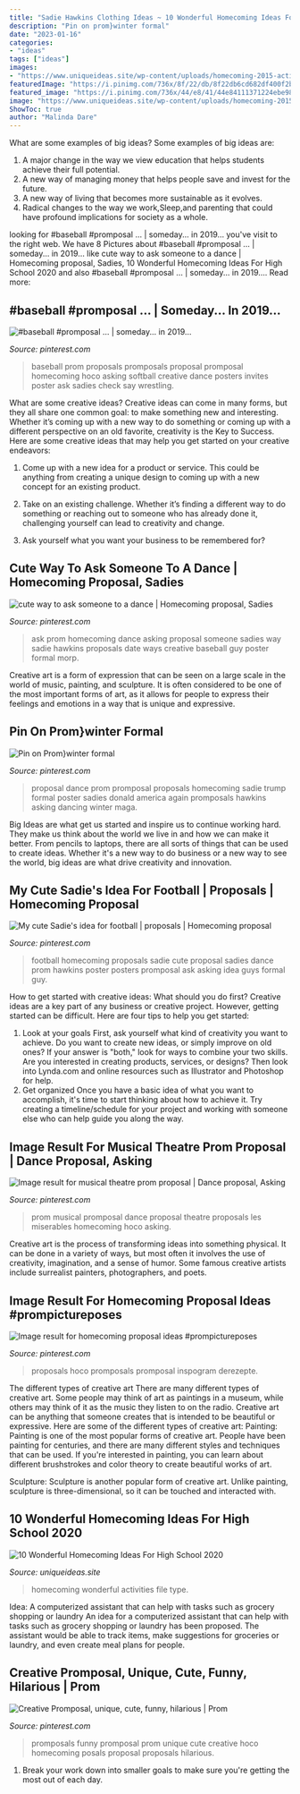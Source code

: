 ```yaml
---
title: "Sadie Hawkins Clothing Ideas ~ 10 Wonderful Homecoming Ideas For High School 2020"
description: "Pin on prom}winter formal"
date: "2023-01-16"
categories:
- "ideas"
tags: ["ideas"]
images:
- "https://www.uniqueideas.site/wp-content/uploads/homecoming-2015-activities-west-point-high-school.png"
featuredImage: "https://i.pinimg.com/736x/8f/22/db/8f22db6cd682df400f2bed7d0b27c06c--sadies-football-proposal-promposal-football.jpg?b=t"
featured_image: "https://i.pinimg.com/736x/44/e8/41/44e84111371224ebe98417c4c2dbee97--hoco-proposals-prom-invites-ideas-proposals.jpg?b=t"
image: "https://www.uniqueideas.site/wp-content/uploads/homecoming-2015-activities-west-point-high-school.png"
ShowToc: true
author: "Malinda Dare"
---
```



What are some examples of big ideas?
Some examples of big ideas are: 
1. A major change in the way we view education that helps students achieve their full potential. 
2. A new way of managing money that helps people save and invest for the future. 
3. A new way of living that becomes more sustainable as it evolves. 
4. Radical changes to the way we work,Sleep,and parenting that could have profound implications for society as a whole.

	

		
looking for #baseball #promposal … | someday... in 2019… you've visit to the right web. We have 8 Pictures about #baseball #promposal … | someday... in 2019… like cute way to ask someone to a dance | Homecoming proposal, Sadies, 10 Wonderful Homecoming Ideas For High School 2020 and also #baseball #promposal … | someday... in 2019…. Read more:
		
    
## #baseball #promposal … | Someday... In 2019…

<img loading=lazy src="https://i.pinimg.com/736x/44/e8/41/44e84111371224ebe98417c4c2dbee97--hoco-proposals-prom-invites-ideas-proposals.jpg?b=t" onerror="this.onerror=null;this.src='https://tse4.mm.bing.net/th?id=OIP.q7dpJg5M3JQ7PzpDyXjiJgHaJ3&amp;pid=15.1';" alt="#baseball #promposal … | someday... in 2019…">

_Source: pinterest.com_

>baseball prom proposals promposals proposal promposal homecoming hoco asking softball creative dance posters invites poster ask sadies check say wrestling. 

	

What are some creative ideas?
Creative ideas can come in many forms, but they all share one common goal: to make something new and interesting. Whether it’s coming up with a new way to do something or coming up with a different perspective on an old favorite, creativity is the Key to Success. Here are some creative ideas that may help you get started on your creative endeavors: 
1. Come up with a new idea for a product or service. This could be anything from creating a unique design to coming up with a new concept for an existing product.

2. Take on an existing challenge. Whether it’s finding a different way to do something or reaching out to someone who has already done it, challenging yourself can lead to creativity and change.

3. Ask yourself what you want your business to be remembered for?

    
## Cute Way To Ask Someone To A Dance | Homecoming Proposal, Sadies

<img loading=lazy src="https://i.pinimg.com/originals/0c/42/06/0c4206e41f480e792109f00b3cea7fd9.jpg" onerror="this.onerror=null;this.src='https://tse3.mm.bing.net/th?id=OIP.l5qPzwnSNVvzg3mvf6q2-gDYEg&amp;pid=15.1';" alt="cute way to ask someone to a dance | Homecoming proposal, Sadies">

_Source: pinterest.com_

>ask prom homecoming dance asking proposal someone sadies way sadie hawkins proposals date ways creative baseball guy poster formal morp. 

	

Creative art is a form of expression that can be seen on a large scale in the world of music, painting, and sculpture. It is often considered to be one of the most important forms of art, as it allows for people to express their feelings and emotions in a way that is unique and expressive.

    
## Pin On Prom}winter Formal

<img loading=lazy src="https://i.pinimg.com/736x/37/eb/d0/37ebd08437215b0d351fa5d15777d8e6.jpg" onerror="this.onerror=null;this.src='https://tse2.mm.bing.net/th?id=OIP.l0B5iJtC_9nrzQcmqGu8igHaJ4&amp;pid=15.1';" alt="Pin on Prom}winter formal">

_Source: pinterest.com_

>proposal dance prom promposal proposals homecoming sadie trump formal poster sadies donald america again promposals hawkins asking dancing winter maga. 

	

Big Ideas are what get us started and inspire us to continue working hard. They make us think about the world we live in and how we can make it better. From pencils to laptops, there are all sorts of things that can be used to create ideas. Whether it's a new way to do business or a new way to see the world, big ideas are what drive creativity and innovation.

    
## My Cute Sadie&#039;s Idea For Football | Proposals | Homecoming Proposal

<img loading=lazy src="https://i.pinimg.com/736x/8f/22/db/8f22db6cd682df400f2bed7d0b27c06c--sadies-football-proposal-promposal-football.jpg?b=t" onerror="this.onerror=null;this.src='https://tse4.mm.bing.net/th?id=OIP.2sn8EAK3WMfE0StUdJhM0QHaFj&amp;pid=15.1';" alt="My cute Sadie&#039;s idea for football | proposals | Homecoming proposal">

_Source: pinterest.com_

>football homecoming proposals sadie cute proposal sadies dance prom hawkins poster posters promposal ask asking idea guys formal guy. 

	

How to get started with creative ideas: What should you do first?
Creative ideas are a key part of any business or creative project. However, getting started can be difficult. Here are four tips to help you get started:
1. Look at your goals 
First, ask yourself what kind of creativity you want to achieve. Do you want to create new ideas, or simply improve on old ones? If your answer is "both," look for ways to combine your two skills. Are you interested in creating products, services, or designs? Then look into Lynda.com and online resources such as Illustrator and Photoshop for help.
2. Get organized 
Once you have a basic idea of what you want to accomplish, it's time to start thinking about how to achieve it. Try creating a timeline/schedule for your project and working with someone else who can help guide you along the way.

    
## Image Result For Musical Theatre Prom Proposal | Dance Proposal, Asking

<img loading=lazy src="https://i.pinimg.com/736x/b6/47/80/b64780f8985682704b65167f6be3af91.jpg" onerror="this.onerror=null;this.src='https://tse2.mm.bing.net/th?id=OIP.ZP1In-Ybh0JNIFyeykYnIQHaFj&amp;pid=15.1';" alt="Image result for musical theatre prom proposal | Dance proposal, Asking">

_Source: pinterest.com_

>prom musical promposal dance proposal theatre proposals les miserables homecoming hoco asking. 

	

Creative art is the process of transforming ideas into something physical. It can be done in a variety of ways, but most often it involves the use of creativity, imagination, and a sense of humor. Some famous creative artists include surrealist painters, photographers, and poets.

    
## Image Result For Homecoming Proposal Ideas #prompictureposes

<img loading=lazy src="https://i.pinimg.com/originals/a8/a5/18/a8a51845bce40bec25cfe242cb35f256.jpg" onerror="this.onerror=null;this.src='https://tse2.mm.bing.net/th?id=OIP.upwhuaeCwwmjf5Bb8cVPhAHaJ4&amp;pid=15.1';" alt="Image result for homecoming proposal ideas #prompictureposes">

_Source: pinterest.com_

>proposals hoco promposals promposal inspogram derezepte. 

	

The different types of creative art
There are many different types of creative art. Some people may think of art as paintings in a museum, while others may think of it as the music they listen to on the radio. Creative art can be anything that someone creates that is intended to be beautiful or expressive. Here are some of the different types of creative art:
Painting: Painting is one of the most popular forms of creative art. People have been painting for centuries, and there are many different styles and techniques that can be used. If you're interested in painting, you can learn about different brushstrokes and color theory to create beautiful works of art.

Sculpture: Sculpture is another popular form of creative art. Unlike painting, sculpture is three-dimensional, so it can be touched and interacted with.

    
## 10 Wonderful Homecoming Ideas For High School 2020

<img loading=lazy src="https://www.uniqueideas.site/wp-content/uploads/homecoming-2015-activities-west-point-high-school.png" onerror="this.onerror=null;this.src='https://tse2.mm.bing.net/th?id=OIP.M-J2spYPXyWXVq5-pjI5EAHaFg&amp;pid=15.1';" alt="10 Wonderful Homecoming Ideas For High School 2020">

_Source: uniqueideas.site_

>homecoming wonderful activities file type. 

	

Idea: A computerized assistant that can help with tasks such as grocery shopping or laundry
An idea for a computerized assistant that can help with tasks such as grocery shopping or laundry has been proposed. The assistant would be able to track items, make suggestions for groceries or laundry, and even create meal plans for people.

    
## Creative Promposal, Unique, Cute, Funny, Hilarious | Prom

<img loading=lazy src="https://i.pinimg.com/736x/4e/b4/d3/4eb4d3a5beb6a8722407b91308f96d69--promposal-unique-softball-promposal.jpg?b=t" onerror="this.onerror=null;this.src='https://tse3.mm.bing.net/th?id=OIP._EOOdgWmfZcjE04qpAkQnwHaNK&amp;pid=15.1';" alt="Creative Promposal, unique, cute, funny, hilarious | Prom">

_Source: pinterest.com_

>promposals funny promposal prom unique cute creative hoco homecoming posals proposal proposals hilarious. 

	

1. Break your work down into smaller goals to make sure you're getting the most out of each day. 

